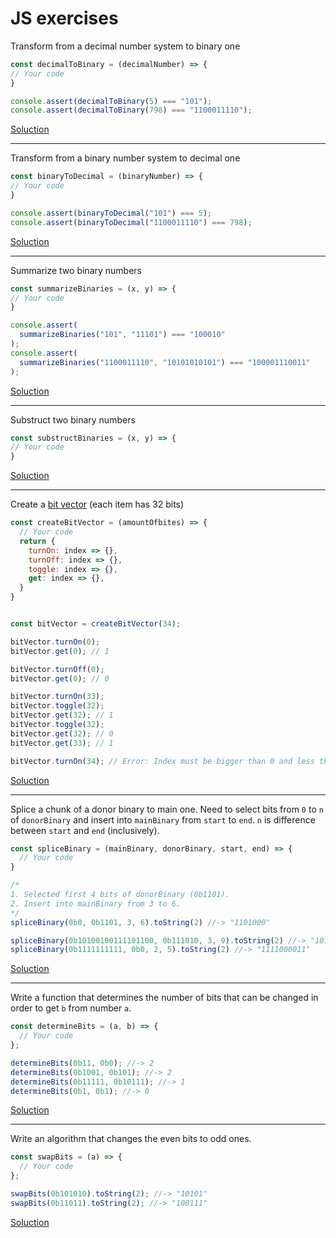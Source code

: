 # JS exercises

Transform from a decimal number system to binary one
```js
const decimalToBinary = (decimalNumber) => {
// Your code
}

console.assert(decimalToBinary(5) === "101");
console.assert(decimalToBinary(798) === "1100011110");
```
[Soluction](decimalToBinary.md)

---

Transform from a binary number system to decimal one
```js
const binaryToDecimal = (binaryNumber) => {
// Your code
}

console.assert(binaryToDecimal("101") === 5);
console.assert(binaryToDecimal("1100011110") === 798);
```
[Soluction](binaryToDecimal.md)

---

Summarize two binary numbers
```js
const summarizeBinaries = (x, y) => {
// Your code
}

console.assert(
  summarizeBinaries("101", "11101") === "100010"
);
console.assert(
  summarizeBinaries("1100011110", "10101010101") === "100001110011"
);
```
[Soluction](summarizeBinaries.md)

---

Substruct two binary numbers
```js
const substructBinaries = (x, y) => {
// Your code
}

```
[Soluction](substructBinaries.md)

---

Create a [bit vector](https://en.wikipedia.org/wiki/Bit_array) (each item has 32 bits)
```js
const createBitVector = (amountOfbites) => {
  // Your code
  return {
    turnOn: index => {},
    turnOff: index => {},
    toggle: index => {},
    get: index => {},
  }
}


const bitVector = createBitVector(34);

bitVector.turnOn(0);
bitVector.get(0); // 1

bitVector.turnOff(0);
bitVector.get(0); // 0

bitVector.turnOn(33);
bitVector.toggle(32);
bitVector.get(32); // 1
bitVector.toggle(32);
bitVector.get(32); // 0
bitVector.get(33); // 1

bitVector.turnOn(34); // Error: Index must be bigger than 0 and less than 34

```
[Soluction](createBitVector.md)

---

Splice a chunk of a donor binary to main one.
Need to select bits from `0` to `n` of `donorBinary` and insert into `mainBinary` from `start` to `end`.
`n` is difference between `start` and `end` (inclusively).

```js
const spliceBinary = (mainBinary, donorBinary, start, end) => {
  // Your code
}

/*
1. Selected first 4 bits of donorBinary (0b1101).
2. Insert into mainBinary from 3 to 6.
*/
spliceBinary(0b0, 0b1101, 3, 6).toString(2) //-> "1101000"

spliceBinary(0b10100100111101100, 0b111010, 3, 9).toString(2) //-> "10100100111010100"
spliceBinary(0b1111111111, 0b0, 2, 5).toString(2) //-> "1111000011"

```
[Soluction](spliceBinary.md)

---

Write a function that determines the number of bits that can be changed in order to get `b` from number `a`.

```js
const determineBits = (a, b) => {
  // Your code
};

determineBits(0b11, 0b0); //-> 2
determineBits(0b1001, 0b101); //-> 2
determineBits(0b11111, 0b10111); //-> 1
determineBits(0b1, 0b1); //-> 0
```
[Soluction](determineBits.md)

---

Write an algorithm that changes the even bits to odd ones.
```js
const swapBits = (a) => {
  // Your code
};

swapBits(0b101010).toString(2); //-> "10101"
swapBits(0b11011).toString(2); //-> "100111"
```
[Soluction](swapBits.md)
